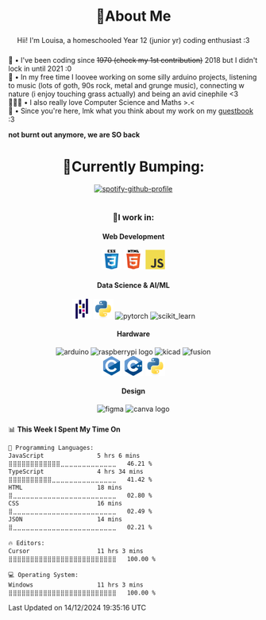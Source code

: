 <h1 align="center">🩷About Me</h1>

###

<p align="center">Hii! I'm Louisa, a homeschooled Year 12 (junior yr) coding enthusiast :3 </p>

###

<p align="left">🎀 • I've been coding since <s>1970 (check my 1st contribution)</s> 2018 but I didn't lock in until 2021 :0 <br>💌 • In my free time I loovee working on some silly arduino projects, listening to music (lots of goth, 90s rock, metal and grunge music), connecting w nature (i enjoy touching grass actually) and being an avid cinephile <3<br>👩🏽‍💻 • I also really love Computer Science and Maths >.< <br>🌺 • Since you're here, lmk what you think about my work on my <a href="https://github.com/v1peridae/github-guestbook">guestbook</a> :3

**not burnt out anymore, we are SO back**
  
###

<h1 align="center">🌷Currently Bumping:</h1>
<div align="center">
  
[![spotify-github-profile](https://spotify-github-profile.kittinanx.com/api/view?uid=31x5b45bkzcydzcnxenlf7jdvqxq&cover_image=true&theme=natemoo-re&show_offline=true&background_color=ffffff&interchange=true&bar_color=f7a6ec&bar_color_cover=true)](https://spotify-github-profile.kittinanx.com/api/view?uid=31x5b45bkzcydzcnxenlf7jdvqxq&redirect=true)

</div>

<h1 align="centre"></h1>

###

<h3 align="center">🌸I work in:</h3>
<div align="center">
  
<h4>Web Development</h4>
<img src="https://raw.githubusercontent.com/devicons/devicon/master/icons/css3/css3-original-wordmark.svg" alt="css3" width="40" height="40"/> 
<img src="https://raw.githubusercontent.com/devicons/devicon/master/icons/html5/html5-original-wordmark.svg" alt="html5" width="40" height="40"/>
<img src="https://raw.githubusercontent.com/devicons/devicon/master/icons/javascript/javascript-original.svg" alt="javascript" width="40" height="40"/>
 <br>
 
  <h4>Data Science & AI/ML</h4>
<img src="https://raw.githubusercontent.com/devicons/devicon/2ae2a900d2f041da66e950e4d48052658d850630/icons/pandas/pandas-original.svg" alt="pandas" width="40" height="40"/>
<img src="https://raw.githubusercontent.com/devicons/devicon/master/icons/python/python-original.svg" alt="python" width="40" height="40"/> 
<img src="https://www.vectorlogo.zone/logos/pytorch/pytorch-icon.svg" alt="pytorch" width="40" height="40"/>
<img src="https://upload.wikimedia.org/wikipedia/commons/0/05/Scikit_learn_logo_small.svg" alt="scikit_learn" width="40" height="40"/>
<br>
<h4>Hardware</h4>
<img src="https://cdn.worldvectorlogo.com/logos/arduino-1.svg" alt="arduino" width="40" height="40"/> 
<img src="https://cdn.jsdelivr.net/gh/devicons/devicon/icons/raspberrypi/raspberrypi-original.svg" height="40" alt="raspberrypi logo"/>
<img src="https://avatars.githubusercontent.com/u/3374914?s=280&v=4" alt="kicad" width="40" height="40"/>
<img src="https://www.cadac.com/contentassets/4bb5f46bc306477bb06ccae91776c659/autodesk-fusion-product-icon-400.png" alt="fusion" width="40" height="40"/>
  <br>
<img src="https://raw.githubusercontent.com/devicons/devicon/master/icons/c/c-original.svg" alt="c" width="40" height="40"/> 
<img src="https://raw.githubusercontent.com/devicons/devicon/master/icons/cplusplus/cplusplus-original.svg" alt="cplusplus" width="40" height="40"/>
<img src="https://raw.githubusercontent.com/devicons/devicon/master/icons/python/python-original.svg" alt="python" width="40" height="40"/>

  <br>
  <h4>Design</h4>
<img src="https://www.vectorlogo.zone/logos/figma/figma-icon.svg" alt="figma" width="40" height="40"/>
<img src="https://cdn.jsdelivr.net/gh/devicons/devicon/icons/canva/canva-original.svg" height="40" alt="canva logo"/>

###

</div>

### 

<!--START_SECTION:waka-->
📊 **This Week I Spent My Time On** 

```text
💬 Programming Languages: 
JavaScript               5 hrs 6 mins        ⣿⣿⣿⣿⣿⣿⣿⣿⣿⣿⣿⣿⣀⣀⣀⣀⣀⣀⣀⣀⣀⣀⣀⣀⣀   46.21 % 
TypeScript               4 hrs 34 mins       ⣿⣿⣿⣿⣿⣿⣿⣿⣿⣿⣀⣀⣀⣀⣀⣀⣀⣀⣀⣀⣀⣀⣀⣀⣀   41.42 % 
HTML                     18 mins             ⣿⣀⣀⣀⣀⣀⣀⣀⣀⣀⣀⣀⣀⣀⣀⣀⣀⣀⣀⣀⣀⣀⣀⣀⣀   02.80 % 
CSS                      16 mins             ⣿⣀⣀⣀⣀⣀⣀⣀⣀⣀⣀⣀⣀⣀⣀⣀⣀⣀⣀⣀⣀⣀⣀⣀⣀   02.49 % 
JSON                     14 mins             ⣿⣀⣀⣀⣀⣀⣀⣀⣀⣀⣀⣀⣀⣀⣀⣀⣀⣀⣀⣀⣀⣀⣀⣀⣀   02.21 % 

🔥 Editors: 
Cursor                   11 hrs 3 mins       ⣿⣿⣿⣿⣿⣿⣿⣿⣿⣿⣿⣿⣿⣿⣿⣿⣿⣿⣿⣿⣿⣿⣿⣿⣿   100.00 % 

💻 Operating System: 
Windows                  11 hrs 3 mins       ⣿⣿⣿⣿⣿⣿⣿⣿⣿⣿⣿⣿⣿⣿⣿⣿⣿⣿⣿⣿⣿⣿⣿⣿⣿   100.00 % 
```


 Last Updated on 14/12/2024 19:35:16 UTC
<!--END_SECTION:waka-->
